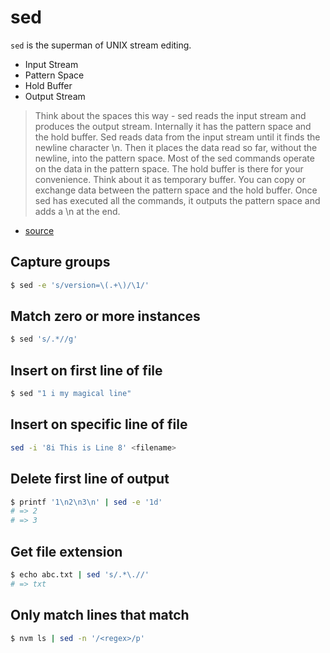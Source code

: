 # sed
`sed` is the superman of UNIX stream editing.
- Input Stream
- Pattern Space
- Hold Buffer
- Output Stream

> Think about the spaces this way - sed reads the input stream and produces the
> output stream. Internally it has the pattern space and the hold buffer. Sed
> reads data from the input stream until it finds the newline character \n.
> Then it places the data read so far, without the newline, into the pattern
> space. Most of the sed commands operate on the data in the pattern space.
> The hold buffer is there for your convenience. Think about it as temporary
> buffer. You can copy or exchange data between the pattern space and the hold
> buffer. Once sed has executed all the commands, it outputs the pattern space
> and adds a \n at the end.
- [source](http://www.catonmat.net/blog/worlds-best-introduction-to-sed/)

## Capture groups
```sh
$ sed -e 's/version=\(.+\)/\1/'
```

## Match zero or more instances
```sh
$ sed 's/.*//g'
```

## Insert on first line of file
```sh
$ sed "1 i my magical line"
```

## Insert on specific line of file
```sh
sed -i '8i This is Line 8' <filename>
```

## Delete first line of output
```sh
$ printf '1\n2\n3\n' | sed -e '1d'
# => 2
# => 3
```

## Get file extension
```sh
$ echo abc.txt | sed 's/.*\.//'
# => txt
```

## Only match lines that match
```sh
$ nvm ls | sed -n '/<regex>/p'
```
